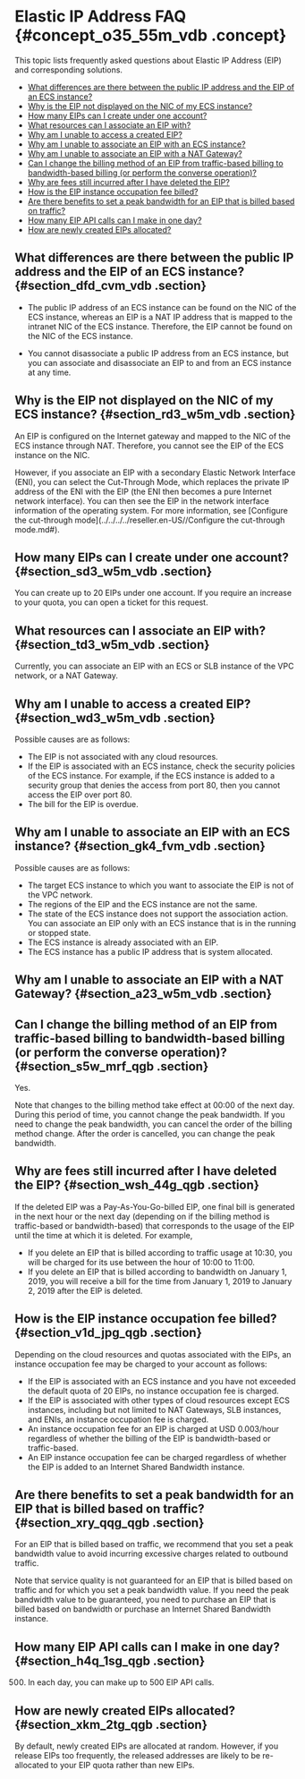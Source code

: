 # Elastic IP Address FAQ {#concept_o35_55m_vdb .concept}

This topic lists frequently asked questions about Elastic IP Address \(EIP\) and corresponding solutions.

-   [What differences are there between the public IP address and the EIP of an ECS instance?](#section_dfd_cvm_vdb)
-   [Why is the EIP not displayed on the NIC of my ECS instance?](#section_rd3_w5m_vdb)
-   [How many EIPs can I create under one account?](#section_sd3_w5m_vdb)
-   [What resources can I associate an EIP with?](#section_td3_w5m_vdb)
-   [Why am I unable to access a created EIP?](#section_wd3_w5m_vdb)
-   [Why am I unable to associate an EIP with an ECS instance?](#section_gk4_fvm_vdb)
-   [Why am I unable to associate an EIP with a NAT Gateway?](#section_a23_w5m_vdb)
-   [Can I change the billing method of an EIP from traffic-based billing to bandwidth-based billing \(or perform the converse operation\)?](#section_s5w_mrf_qgb)
-   [Why are fees still incurred after I have deleted the EIP?](#section_wsh_44g_qgb)
-   [How is the EIP instance occupation fee billed?](#section_v1d_jpg_qgb)
-   [Are there benefits to set a peak bandwidth for an EIP that is billed based on traffic?](#section_xry_qqg_qgb)
-   [How many EIP API calls can I make in one day?](#section_h4q_1sg_qgb)
-   [How are newly created EIPs allocated?](#section_xkm_2tg_qgb)

## What differences are there between the public IP address and the EIP of an ECS instance? {#section_dfd_cvm_vdb .section}

-   The public IP address of an ECS instance can be found on the NIC of the ECS instance, whereas an EIP is a NAT IP address that is mapped to the intranet NIC of the ECS instance. Therefore, the EIP cannot be found on the NIC of the ECS instance.

-   You cannot disassociate a public IP address from an ECS instance, but you can associate and disassociate an EIP to and from an ECS instance at any time.


## Why is the EIP not displayed on the NIC of my ECS instance? {#section_rd3_w5m_vdb .section}

An EIP is configured on the Internet gateway and mapped to the NIC of the ECS instance through NAT. Therefore, you cannot see the EIP of the ECS instance on the NIC.

However, if you associate an EIP with a secondary Elastic Network Interface \(ENI\), you can select the Cut-Through Mode, which replaces the private IP address of the ENI with the EIP \(the ENI then becomes a pure Internet network interface\). You can then see the EIP in the network interface information of the operating system. For more information, see [Configure the cut-through mode](../../../../reseller.en-US//Configure the cut-through mode.md#).

## How many EIPs can I create under one account? {#section_sd3_w5m_vdb .section}

You can create up to 20 EIPs under one account. If you require an increase to your quota, you can open a ticket for this request.

## What resources can I associate an EIP with? {#section_td3_w5m_vdb .section}

Currently, you can associate an EIP with an ECS or SLB instance of the VPC network, or a NAT Gateway.

## Why am I unable to access a created EIP? {#section_wd3_w5m_vdb .section}

Possible causes are as follows:

-   The EIP is not associated with any cloud resources.
-   If the EIP is associated with an ECS instance, check the security policies of the ECS instance. For example, if the ECS instance is added to a security group that denies the access from port 80, then you cannot access the EIP over port 80.
-   The bill for the EIP is overdue.

## Why am I unable to associate an EIP with an ECS instance? {#section_gk4_fvm_vdb .section}

Possible causes are as follows:

-   The target ECS instance to which you want to associate the EIP is not of the VPC network.
-   The regions of the EIP and the ECS instance are not the same.
-   The state of the ECS instance does not support the association action. You can associate an EIP only with an ECS instance that is in the running or stopped state.
-   The ECS instance is already associated with an EIP.
-   The ECS instance has a public IP address that is system allocated.

## Why am I unable to associate an EIP with a NAT Gateway? {#section_a23_w5m_vdb .section}

## Can I change the billing method of an EIP from traffic-based billing to bandwidth-based billing \(or perform the converse operation\)? {#section_s5w_mrf_qgb .section}

Yes.

Note that changes to the billing method take effect at 00:00 of the next day. During this period of time, you cannot change the peak bandwidth. If you need to change the peak bandwidth, you can cancel the order of the billing method change. After the order is cancelled, you can change the peak bandwidth.

## Why are fees still incurred after I have deleted the EIP? {#section_wsh_44g_qgb .section}

If the deleted EIP was a Pay-As-You-Go-billed EIP, one final bill is generated in the next hour or the next day \(depending on if the billing method is traffic-based or bandwidth-based\) that corresponds to the usage of the EIP until the time at which it is deleted. For example,

-   If you delete an EIP that is billed according to traffic usage at 10:30, you will be charged for its use between the hour of 10:00 to 11:00.
-   If you delete an EIP that is billed according to bandwidth on January 1, 2019, you will receive a bill for the time from January 1, 2019 to January 2, 2019 after the EIP is deleted.

## How is the EIP instance occupation fee billed? {#section_v1d_jpg_qgb .section}

Depending on the cloud resources and quotas associated with the EIPs, an instance occupation fee may be charged to your account as follows:

-   If the EIP is associated with an ECS instance and you have not exceeded the default quota of 20 EIPs, no instance occupation fee is charged.
-   If the EIP is associated with other types of cloud resources except ECS instances, including but not limited to NAT Gateways, SLB instances, and ENIs, an instance occupation fee is charged.
-   An instance occupation fee for an EIP is charged at USD 0.003/hour regardless of whether the billing of the EIP is bandwidth-based or traffic-based.
-   An EIP instance occupation fee can be charged regardless of whether the EIP is added to an Internet Shared Bandwidth instance.

## Are there benefits to set a peak bandwidth for an EIP that is billed based on traffic? {#section_xry_qqg_qgb .section}

For an EIP that is billed based on traffic, we recommend that you set a peak bandwidth value to avoid incurring excessive charges related to outbound traffic.

Note that service quality is not guaranteed for an EIP that is billed based on traffic and for which you set a peak bandwidth value. If you need the peak bandwidth value to be guaranteed, you need to purchase an EIP that is billed based on bandwidth or purchase an Internet Shared Bandwidth instance.

## How many EIP API calls can I make in one day? {#section_h4q_1sg_qgb .section}

500. In each day, you can make up to 500 EIP API calls.

## How are newly created EIPs allocated? {#section_xkm_2tg_qgb .section}

By default, newly created EIPs are allocated at random. However, if you release EIPs too frequently, the released addresses are likely to be re-allocated to your EIP quota rather than new EIPs.

